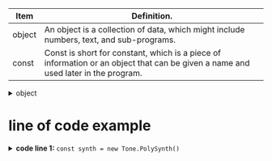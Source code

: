 | Item          | Definition.                                                                                                                        |
| ------------- | ---------------------------------------------------------------------------------------------------------------------------------- |
| object        | An object is a collection of data, which might include numbers, text, and sub-programs.                                            |
| const         | Const is short for constant, which is a piece of information or an object that can be given a name and used later in the program.  |

<details>
  <summary>object</summary>
  An object is a collection of data, which might include numbers, text, and sub-programs. 
</details>

# line of code example
<details>
  <summary><b>code line 1:</b> <code>const synth = new Tone.PolySynth()</code></summary>
- In this line we define an object called synth. This could be called anything: elephant, banana, etc. as long as it makes sense to us. The name should start with a lower case letter.
- We use the word constant to tell JavaScript that we will not use the word synth for anything else. It will always be the same synth as long as the program is running
- The word new tells JavaScript to create a new object. We use Tone with a capital T to refer to the Tone library. After the dot, we type the name of the type of object we want to create
- The tone library contains a type of object called PolySynth (capital P and S). This is followed by parentheses, which we can fill with parameters in future explorations.
</details>
